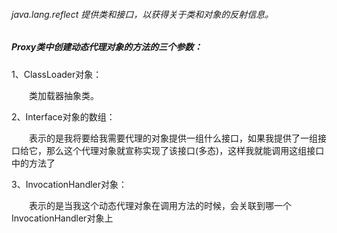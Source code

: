 ######  java.lang.reflect 提供类和接口，以获得关于类和对象的反射信息。

##### Proxy类中创建动态代理对象的方法的三个参数：

1、ClassLoader对象：

　　类加载器抽象类。

2、Interface对象的数组：

　　表示的是我将要给我需要代理的对象提供一组什么接口，如果我提供了一组接口给它，那么这个代理对象就宣称实现了该接口(多态)，这样我就能调用这组接口中的方法了

3、InvocationHandler对象：

　　表示的是当我这个动态代理对象在调用方法的时候，会关联到哪一个InvocationHandler对象上